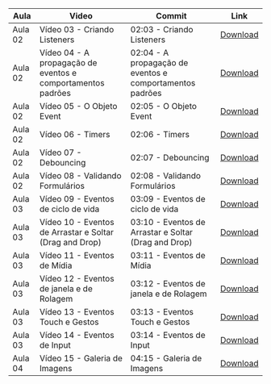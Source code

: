 Aula | Video | Commit | Link
------ | ------ | ------ | ------
Aula 02 | Vídeo 03 - Criando Listeners | 02:03 - Criando Listeners | [Download](https://github.com/treinaweb/treinaweb-curso-javascript-manipulacao-eventos-navegador/archive/c30fd2f9ad36fa495f346f9865694587646cc6be.zip)
Aula 02 | Vídeo 04 - A propagação de eventos e comportamentos padrões | 02:04 - A propagação de eventos e comportamentos padrões | [Download](https://github.com/treinaweb/treinaweb-curso-javascript-manipulacao-eventos-navegador/archive/9194110fdf5d3411ac300aa3acd9c9007bd34ff0.zip)
Aula 02 | Vídeo 05 - O Objeto Event | 02:05 - O Objeto Event | [Download](https://github.com/treinaweb/treinaweb-curso-javascript-manipulacao-eventos-navegador/archive/fc671fbbcab336d6cf87e24a3b760dde524678ff.zip)
Aula 02 | Vídeo 06 - Timers | 02:06 - Timers | [Download](https://github.com/treinaweb/treinaweb-curso-javascript-manipulacao-eventos-navegador/archive/927c0e191c53f165d2f005661b1fdac769c8fd0d.zip)
Aula 02 | Vídeo 07 - Debouncing | 02:07 - Debouncing | [Download](https://github.com/treinaweb/treinaweb-curso-javascript-manipulacao-eventos-navegador/archive/1cb2def7b33715cdc7a78cd7725b117a3132a9ca.zip)
Aula 02 | Vídeo 08 - Validando Formulários | 02:08 - Validando Formulários | [Download](https://github.com/treinaweb/treinaweb-curso-javascript-manipulacao-eventos-navegador/archive/358139afa8c4a0cca46062523220576c05e4995f.zip)
Aula 03 | Vídeo 09 - Eventos de ciclo de vida | 03:09 - Eventos de ciclo de vida | [Download](https://github.com/treinaweb/treinaweb-curso-javascript-manipulacao-eventos-navegador/archive/e8e97e6ea86681585001273b7400738198b00a7c.zip)
Aula 03 | Vídeo 10 - Eventos de Arrastar e Soltar (Drag and Drop) | 03:10 - Eventos de Arrastar e Soltar (Drag and Drop) | [Download](https://github.com/treinaweb/treinaweb-curso-javascript-manipulacao-eventos-navegador/archive/2dad97133d4ea28ab32e7ad0641b10239d161735.zip)
Aula 03 | Vídeo 11 - Eventos de Mídia | 03:11 - Eventos de Mídia | [Download](https://github.com/treinaweb/treinaweb-curso-javascript-manipulacao-eventos-navegador/archive/282fa9955e17025ec6c0600517e6c89b8ebc2868.zip)
Aula 03 | Vídeo 12 - Eventos de janela e de Rolagem | 03:12 - Eventos de janela e de Rolagem | [Download](https://github.com/treinaweb/treinaweb-curso-javascript-manipulacao-eventos-navegador/archive/05b51973e898a605a75a4f11db64f14d8f6c46a8.zip)
Aula 03 | Vídeo 13 - Eventos Touch e Gestos | 03:13 - Eventos Touch e Gestos | [Download](https://github.com/treinaweb/treinaweb-curso-javascript-manipulacao-eventos-navegador/archive/5fe44084fbbce17479350025e5f3fe2386d8c170.zip)
Aula 03 | Vídeo 14 - Eventos de Input | 03:14 - Eventos de Input | [Download](https://github.com/treinaweb/treinaweb-curso-javascript-manipulacao-eventos-navegador/archive/edd6e31716b05bfd017e7f31191d0ea24e7ccbc4.zip)
Aula 04 | Vídeo 15 - Galeria de Imagens | 04:15 - Galeria de Imagens | [Download](https://github.com/treinaweb/treinaweb-curso-javascript-manipulacao-eventos-navegador/archive/498131106e27642fbfdfd7b2f48babfd4c7465f0.zip)
